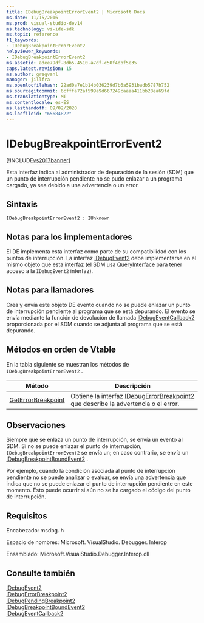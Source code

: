 ```yaml
---
title: IDebugBreakpointErrorEvent2 | Microsoft Docs
ms.date: 11/15/2016
ms.prod: visual-studio-dev14
ms.technology: vs-ide-sdk
ms.topic: reference
f1_keywords:
- IDebugBreakpointErrorEvent2
helpviewer_keywords:
- IDebugBreakpointErrorEvent2
ms.assetid: adee79df-8db5-4510-a7df-c50f4dbf5e35
caps.latest.revision: 15
ms.author: gregvanl
manager: jillfra
ms.openlocfilehash: 22ad0a7e1b14b036239d7b6a5931badb5787b752
ms.sourcegitcommit: 6cfffa72af599a9d667249caaaa411bb28ea69fd
ms.translationtype: MT
ms.contentlocale: es-ES
ms.lasthandoff: 09/02/2020
ms.locfileid: "65684822"
---
```

# <a name="idebugbreakpointerrorevent2"></a>IDebugBreakpointErrorEvent2
[!INCLUDE[vs2017banner](../../../includes/vs2017banner.md)]

Esta interfaz indica al administrador de depuración de la sesión (SDM) que un punto de interrupción pendiente no se pudo enlazar a un programa cargado, ya sea debido a una advertencia o un error.  
  
## <a name="syntax"></a>Sintaxis  
  
```  
IDebugBreakpointErrorEvent2 : IUnknown  
```  
  
## <a name="notes-for-implementers"></a>Notas para los implementadores  
 El DE implementa esta interfaz como parte de su compatibilidad con los puntos de interrupción. La interfaz [IDebugEvent2](../../../extensibility/debugger/reference/idebugevent2.md) debe implementarse en el mismo objeto que esta interfaz (el SDM usa [QueryInterface](https://msdn.microsoft.com/library/62fce95e-aafa-4187-b50b-e6611b74c3b3) para tener acceso a la `IDebugEvent2` interfaz).  
  
## <a name="notes-for-callers"></a>Notas para llamadores  
 Crea y envía este objeto DE evento cuando no se puede enlazar un punto de interrupción pendiente al programa que se está depurando. El evento se envía mediante la función de devolución de llamada [IDebugEventCallback2](../../../extensibility/debugger/reference/idebugeventcallback2.md) proporcionada por el SDM cuando se adjunta al programa que se está depurando.  
  
## <a name="methods-in-vtable-order"></a>Métodos en orden de Vtable  
 En la tabla siguiente se muestran los métodos de `IDebugBreakpointErrorEvent2` .  
  
|Método|Descripción|  
|------------|-----------------|  
|[GetErrorBreakpoint](../../../extensibility/debugger/reference/idebugbreakpointerrorevent2-geterrorbreakpoint.md)|Obtiene la interfaz [IDebugErrorBreakpoint2](../../../extensibility/debugger/reference/idebugerrorbreakpoint2.md) que describe la advertencia o el error.|  
  
## <a name="remarks"></a>Observaciones  
 Siempre que se enlaza un punto de interrupción, se envía un evento al SDM. Si no se puede enlazar el punto de interrupción, `IDebugBreakpointErrorEvent2` se envía un; en caso contrario, se envía un [IDebugBreakpointBoundEvent2](../../../extensibility/debugger/reference/idebugbreakpointboundevent2.md) .  
  
 Por ejemplo, cuando la condición asociada al punto de interrupción pendiente no se puede analizar o evaluar, se envía una advertencia que indica que no se puede enlazar el punto de interrupción pendiente en este momento. Esto puede ocurrir si aún no se ha cargado el código del punto de interrupción.  
  
## <a name="requirements"></a>Requisitos  
 Encabezado: msdbg. h  
  
 Espacio de nombres: Microsoft. VisualStudio. Debugger. Interop  
  
 Ensamblado: Microsoft.VisualStudio.Debugger.Interop.dll  
  
## <a name="see-also"></a>Consulte también  
 [IDebugEvent2](../../../extensibility/debugger/reference/idebugevent2.md)   
 [IDebugErrorBreakpoint2](../../../extensibility/debugger/reference/idebugerrorbreakpoint2.md)   
 [IDebugPendingBreakpoint2](../../../extensibility/debugger/reference/idebugpendingbreakpoint2.md)   
 [IDebugBreakpointBoundEvent2](../../../extensibility/debugger/reference/idebugbreakpointboundevent2.md)   
 [IDebugEventCallback2](../../../extensibility/debugger/reference/idebugeventcallback2.md)
